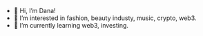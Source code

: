- 💞️ Hi, I’m Dana!
- 👀 I’m interested in fashion, beauty industy, music, crypto, web3.
- 🌱 I’m currently learning web3, investing.

<!---
danalandau22/danalandau22 is a ✨ special ✨ repository because its `README.md` (this file) appears on your GitHub profile.
You can click the Preview link to take a look at your changes.
--->
